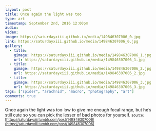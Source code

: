 ```yaml
---
layout: post
title: Once again the light was too
type: art
timestamp: September 2nd, 2016 12:00pm
audio: 
video: 
image: https://saturdayxiii.github.io/media/149846307006_0.jpg
link: https://saturdayxiii.github.io/media/149846307006_0.jpg
gallery:
  - title: 
    gimage: https://saturdayxiii.github.io/media/149846307006_1.jpg
    url: https://saturdayxiii.github.io/media/149846307006_1.jpg
  - title: 
    gimage: https://saturdayxiii.github.io/media/149846307006_2.jpg
    url: https://saturdayxiii.github.io/media/149846307006_2.jpg
  - title: 
    gimage: https://saturdayxiii.github.io/media/149846307006_3.jpg
    url: https://saturdayxiii.github.io/media/149846307006_3.jpg
tags: ["spider", "arachnid", "macro", "photography", "art"]
comments: true
---
```

Once again the light was too low to give me enough focal range, but he’s still cute so you can pick the lesser of bad photos for yourself.
<small>source: [https://saturdayxiii.tumblr.com/post/149846307006](https://saturdayxiii.tumblr.com/post/149846307006)</small>